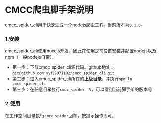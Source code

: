# CMCC爬虫脚手架说明
cmcc_spider_cli用于快速生成一个nodejs爬虫工程。当前版本为`0.1.0`。
### 1.安装
cmcc_spider_cli使用nodejs开发，因此在使用之前应该安装并配置nodejs以及npm（一般nodejs自带）。
       
* 第一步：下载cmcc_spider_cli源代码。github地址：`git@github.com:yyf19871102/cmcc_spider_cli.git`
* 第二步：进入cmcc_spider_cli所在的**上级目录**，并执行`npm ln cmcc_spider_cli`
* 第三步：在任意目录执行`cmcc_spider -V`，可以看到当前脚手架的版本号

### 2.使用
在工作空间目录执行`cmcc_spider`回车，按提示操作即可。